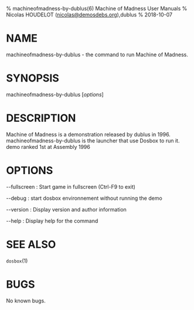 % machineofmadness-by-dublus(6) Machine of Madness User Manuals
% Nicolas HOUDELOT (nicolas@demosdebs.org),dublus
% 2018-10-07

# NAME
machineofmadness-by-dublus - the command to run Machine of Madness.

# SYNOPSIS
machineofmadness-by-dublus [*options*]

# DESCRIPTION
Machine of Madness is a demonstration released by dublus in 1996.
machineofmadness-by-dublus is the launcher that use Dosbox to run it.
demo ranked 1st at Assembly 1996

# OPTIONS
\--fullscreen
:   Start game in fullscreen (Ctrl-F9 to exit)

\--debug
:   start dosbox environnement without running the demo

\--version
:   Display version and author information

\--help
:   Display help for the command

# SEE ALSO
`dosbox`(1)

# BUGS
No known bugs.
